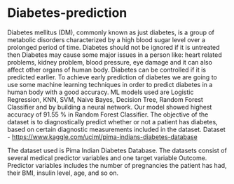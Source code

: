 # Diabetes-prediction
Diabetes mellitus (DM), commonly known as just diabetes, is a group of metabolic disorders characterized by a high blood sugar level over a prolonged period of time.
Diabetes should not be ignored if it is untreated then Diabetes may cause some major issues in a person like: heart related problems, kidney problem, blood pressure, eye damage and it can also affect other organs of human body. Diabetes can be controlled if it is predicted earlier. 
To achieve early prediction of diabetes we are going to use some machine learning techniques in order to predict diabetes in a human body with a good accuracy. ML models used are Logistic Regression, KNN, SVM, Naive Bayes, Decision Tree, Random Forest Classifier and by building a neural network.
Our model showed highest accuracy of 91.55 % in Random Forest Classifier.
The objective of the dataset is to diagnostically predict whether or not a patient has diabetes, based on certain diagnostic measurements included in the dataset.
Dataset - https://www.kaggle.com/uciml/pima-indians-diabetes-database

The dataset used is Pima Indian Diabetes Database. The datasets consist of several medical predictor variables and one target variable Outcome. Predictor variables includes the number of pregnancies the patient has had, their BMI, insulin level, age, and so on.

